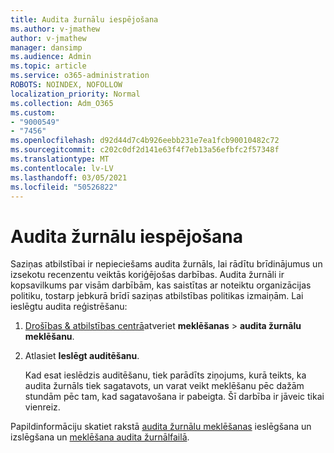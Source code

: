```yaml
---
title: Audita žurnālu iespējošana
ms.author: v-jmathew
author: v-jmathew
manager: dansimp
ms.audience: Admin
ms.topic: article
ms.service: o365-administration
ROBOTS: NOINDEX, NOFOLLOW
localization_priority: Normal
ms.collection: Adm_O365
ms.custom:
- "9000549"
- "7456"
ms.openlocfilehash: d92d44d7c4b926eebb231e7ea1fcb90010482c72
ms.sourcegitcommit: c202c0df2d141e63f4f7eb13a56efbfc2f57348f
ms.translationtype: MT
ms.contentlocale: lv-LV
ms.lasthandoff: 03/05/2021
ms.locfileid: "50526822"
---
```

# <a name="enable-the-audit-log"></a>Audita žurnālu iespējošana

Saziņas atbilstībai ir nepieciešams audita žurnāls, lai rādītu brīdinājumus un izsekotu recenzentu veiktās koriģējošas darbības. Audita žurnāli ir kopsavilkums par visām darbībām, kas saistītas ar noteiktu organizācijas politiku, tostarp jebkurā brīdī saziņas atbilstības politikas izmaiņām. Lai ieslēgtu audita reģistrēšanu:

1. [Drošības & atbilstības centrā](https://go.microsoft.com/fwlink/?linkid=2101341)atveriet **meklēšanas**  >  **audita žurnālu meklēšanu**.
2. Atlasiet **Ieslēgt auditēšanu**.

    Kad esat ieslēdzis auditēšanu, tiek parādīts ziņojums, kurā teikts, ka audita žurnāls tiek sagatavots, un varat veikt meklēšanu pēc dažām stundām pēc tam, kad sagatavošana ir pabeigta. Šī darbība ir jāveic tikai vienreiz.

Papildinformāciju skatiet rakstā [audita žurnālu meklēšanas](https://go.microsoft.com/fwlink/?linkid=2129077) ieslēgšana un izslēgšana un [meklēšana audita žurnālfailā](https://go.microsoft.com/fwlink/?linkid=2123729).
